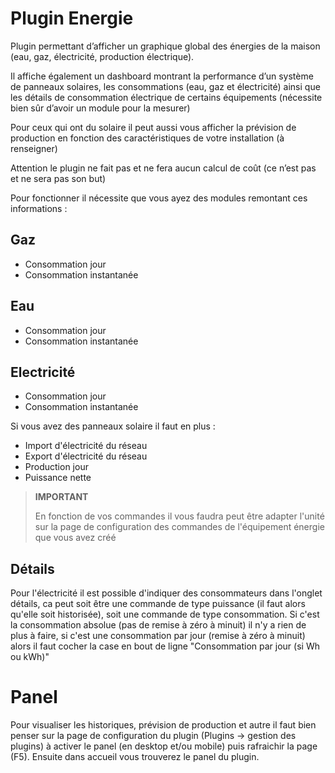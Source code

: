 # Plugin Energie

Plugin permettant d’afficher un graphique global des énergies de la maison (eau, gaz, électricité, production électrique).

Il affiche également un dashboard montrant la performance d’un système de panneaux solaires, les consommations (eau, gaz et électricité) ainsi que les détails de consommation électrique de certains équipements (nécessite bien sûr d’avoir un module pour la mesurer)

Pour ceux qui ont du solaire il peut aussi vous afficher la prévision de production en fonction des caractéristiques de votre installation (à renseigner)

Attention le plugin ne fait pas et ne fera aucun calcul de coût (ce n’est pas et ne sera pas son but)

Pour fonctionner il nécessite que vous ayez des modules remontant ces informations :

## Gaz

- Consommation jour
- Consommation instantanée

## Eau

- Consommation jour
- Consommation instantanée

## Electricité

- Consommation jour
- Consommation instantanée

Si vous avez des panneaux solaire il faut en plus : 

- Import d'électricité du réseau
- Export d'électricité du réseau
- Production jour
- Puissance nette

>**IMPORTANT**
>
>En fonction de vos commandes il vous faudra peut être adapter l'unité sur la page de configuration des commandes de l'équipement énergie que vous avez créé

## Détails

Pour l'électricité il est possible d'indiquer des consommateurs dans l'onglet détails, ca peut soit être une commande de type puissance (il faut alors qu'elle soit historisée), soit une commande de type consommation. Si c'est la consommation absolue (pas de remise à zéro à minuit) il n'y a rien de plus à faire, si c'est une consommation par jour (remise à zéro à minuit) alors il faut cocher la case en bout de ligne "Consommation par jour (si Wh ou kWh)"

# Panel

Pour visualiser les historiques, prévision de production et autre il faut bien penser sur la page de configuration du plugin (Plugins -> gestion des plugins) à activer le panel (en desktop et/ou mobile) puis rafraichir la page (F5). Ensuite dans accueil vous trouverez le panel du plugin.
